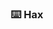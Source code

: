 <!-- markdownlint-disable MD033 MD041 -->
<p align="center">
  <h3 align="center">⌨️ Hax</h3>
</p>

